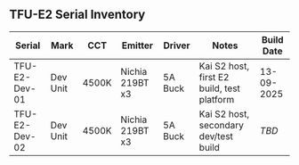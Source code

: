 ## TFU-E2 Serial Inventory

| Serial         | Mark     | CCT     | Emitter         | Driver     | Notes                                               | Build Date |
|----------------|----------|---------|------------------|------------|-----------------------------------------------------|------------|
| TFU-E2-Dev-01  | Dev Unit | 4500K   | Nichia 219BT x3 | 5A Buck    | Kai S2 host, first E2 build, test platform          | 13-09-2025  |
| TFU-E2-Dev-02  | Dev Unit | 4500K   | Nichia 219BT x3 | 5A Buck    | Kai S2 host, secondary dev/test build               | *TBD*      |
